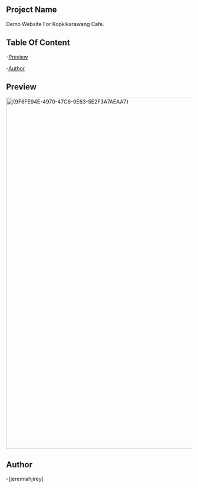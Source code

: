 ## Project Name

Demo Website For Kopkikarawang Cafe.

## Table Of Content

-[Preview](#preview)

-[Author](#author)




## Preview
<img width="950" alt="{9F6FE94E-4970-47C6-9E63-5E2F3A7AEAA7}" src="https://github.com/user-attachments/assets/253a320b-f79c-4c2c-86fb-64646c002652" />






## Author
-[jeremiahjirey]




